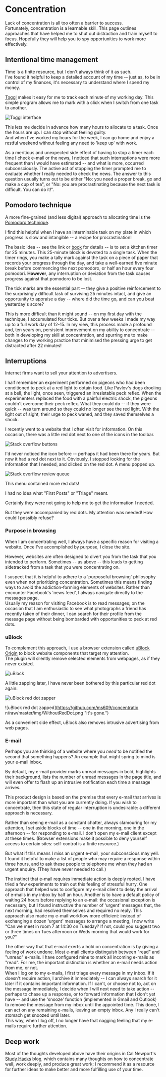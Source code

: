 # Concentration

Lack of concentration is all too often a barrier to success.  
Fortunately, concentration is a learnable skill.
This page outlines approaches that have helped me to shut out distraction and train myself to focus.
Hopefully they will help you to spy opportunities to work more effectively.


## Intentional time management

Time is a finite resource, but I don't always think of it as such.  
I've found it helpful to keep a detailed account of my time -- just as, to be in control of my
finances, it's necessary to understand where I spend my money.

[Toggl](https://www.toggl.com) makes it easy for me to track each minute of my working day. 
This simple program allows me to mark with a click when I switch from one task to another.

![Toggl interface](https://github.com/ms609/concentration/raw/master/img/Toggl.png "Toggl interface")

This lets me decide in advance how many hours to allocate to a task. 
Once the hours are up. I can stop without feeling guilty.  
And when I've worked my hours for the week, I can go home and 
enjoy a restful weekend without feeling any need to 'keep up' with work.

As a meritious and unexpected side effect of having to stop a timer
each time I check e-mail or the news, I noticed that such interruptions
were more frequent than I would have estimated -- and what is more, occurred
subconsciously.  The active act of stopping the timer prompted me to evaluate whether
I really needed to check the news.  The answer to this question usually turns out to be
either "No: you need a proper break, go and make a cup of tea", or "No: you are
procrastinating because the next task is difficult. You can do it!".

## Pomodoro technique

A more fine-grained (and less digital) approach to allocating time is the
[Pomodoro technique](https://en.wikipedia.org/wiki/Pomodoro_Technique).

I find this helpful when I have an interminable task on my plate in which progress 
is slow and intangible -- a recipe for procrastination!

The basic idea -- see the link or [book](https://francescocirillo.com/pages/pomodoro-technique)
for details -- is to set a kitchen timer for 25 minutes.
This 25-minute block is devoted to a single task.  When the timer rings, you make a 
tally mark against the task on a piece of paper that records your progress through the day,
and take a well-earned five minute break before commencing the next pomodoro, or half
an hour every four pomodori.
**However**, any interruption or deviation from the task causes progress against that 
pomodoro to be lost.

The tick marks are the essential part -- they give a positive reinforcement to the surprisingly
difficult task of surviving 25 minutes intact, and give an opportunity to appraise a day --
where did the time go, and can you beat yesterday's score?

This is more difficult than it might sound -- on my first day with the technique,
I accumulated four ticks.  But over a few weeks I made my way up to a full work day of 12-15.
In my view, this process made a profound and, ten years on, persistent improvement on my 
ability to concentrate -- both in developing my skill at concentration, and spurring me to
make changes to my working practice that minimised the pressing urge to get distracted after 22 minutes!

## Interruptions

Internet firms want to sell your attention to advertisers. 

I half remember an experiment performed on pigeons who had been conditioned to
peck at a red light to obtain food.  Like Pavlov's dogs drooling at a bell,
the light, once seen, triggered an irresistable peck reflex.
When the experimenters replaced the food with a painful electric shock,
the pigeons couldn't overcome their peck reflex.
What they could do -- if they were quick -- was turn around so they could
no longer see the red light.  With the light out of sight, their urge to peck
waned, and they saved themselves a shock.

I recently went to a website that I often visit for information.
On this occasion, there was a little red dot next to one of the icons in the toolbar.

![Stack overflow buttons](https://github.com/ms609/concentration/raw/master/img/RedDot.png "A little red dot")

I'd never noticed the icon before -- perhaps it had been there for years.  But now it
had a red dot next to it.  Obviously, I stopped looking for the information that I needed,
and clicked on the red dot.  A menu popped up.

![Stack overflow review queue](https://github.com/ms609/concentration/raw/master/img/RedDotMenu.png "More red dots!")

This menu contained more red dots!

I had no idea what "First Posts" or "Triage" meant.

Certainly they were not going to help me to get the information I needed.

But they were accompanied by red dots.
My attention was needed!  How could I possibly refuse?

### Purpose in browsing

When I am concentrating well, I always have a specific reason for visiting a website.
Once I've accomplished by purpose, I close the site.

However, websites are often designed to divert you from the task that you intended 
to perform.  Sometimes -- as above -- this leads to getting sidetracked from 
a task that you were concentrating on.

I suspect that it is helpful to adhere to a 'purposeful browsing' philosophy even
when not prioritizing concentration.  Sometimes this means finding ways to avoid
the addiction-forming elements of websites.  Rather than encounter Facebook's 
'news feed', I always navigate directly to the messages page.  
Usually my reason for visiting Facebook is to read messages; 
on the occasion that I am enthusiastic to see what
photographs a friend has recently taken of their dinner, I can search for their 
profile from the message page without being bombarded with opportunities to
peck at red dots.


### uBlock

To complement this approach,
I use a browser extension called [uBlock Origin](https://github.com/gorhill/uBlock/)
to block website components that target my attention.  
The plugin will silently remove selected elements from webpages,
as if they never existed.

![uBlock](https://github.com/ms609/concentration/raw/master/img/uBlock.png "uBlock interface")

A little zapping later, I have never been bothered by this particular red dot again:

![uBlock red dot zapper](https://github.com/ms609/concentration/raw/master/img/NoMoreRedDot.png "No more red dots!")

![uBlock red dot zapped](https://github.com/ms609/concentratio  n/raw/master/img/WithoutRedDot.png "It's gone.")

As a convenient side effect, uBlock also removes intrusive advertising from web pages.


### E-mail

Perhaps you are thinking of a website where you _need_ to be notified the second that 
something happens?  An example that might spring to mind is your e-mail inbox.

By default, my e-mail provider marks unread messages in bold,
highlights their background, lists the number of unread messages in the page title,
and will even offer to flash up an intrusive notification each time a message arrives.

This product design is based on the premise that every e-mail that arrives is more 
important than what you are currently doing.  If you wish to concentrate, then this
state of regular interruption is undesirable: a different approach is necessary.

Rather than seeing e-mail as a constant chatter, always clamouring for my attention, 
I set aside blocks of time -- one in the morning, one in the afternoon -- for responding
to e-mail.  I don't open my e-mail client except at these times.  (Browser extensions
make it possible to deny yourself access to certain sites: self-control is a finite resource.)

But what if this means I miss an urgent e-mail, your subconscious may yell.  
I found it helpful to make a list of people who may require a response within three 
hours, and to ask these people to telephone me when they had an urgent enquiry.
(They have never needed to call.)

The instinct that e-mail requires immediate action is deeply rooted.  I have tried
a few experiments to train out this feeling of stressful hurry.  One approach that
helped was to configure my e-mail client to delay the arrival of e-mails in my 
inbox by half an hour.  Another is to have a default policy of waiting 24 hours 
before replying to an e-mail: the occasional exception is necessary, but I found
instructive the number of 'urgent' messages that, the next morning, had resolved
themselves and required no reply.  This approach also made my e-mail workflow more
efficient: instead of exchanging a dozen 'urgent' messages to arrange a meeting,
I now write "Can we meet in room 7 at 14:30 on Tuesday? If not, could you suggest 
two or three times on Tues afternoon or Weds morning that would work for you?"

The other way that that e-mail exerts a hold on concentration is by giving a feeling 
of work undone.  Most e-mail clients distinguish between "read" and "unread" e-mails.
I have configured mine to mark all incoming e-mails as "read".  For me, the important
distinction is whether an e-mail needs action from me, or not.  
When I log on to my e-mails, I first triage every message in my inbox.  If it doesn't
require action, I archive it immediately -- I can always search for it later if it
contains important information.  If I can't, or choose not to, act on the message 
immediately, I decide when I will next need to take action -- perhaps to chase up 
a response, or to forward information that I don't yet have -- and use the 'snooze'
function (implemented in Gmail and Outlook) to remove the message from my inbox 
until the appointed time.  This done, I can act on any remaining e-mails, leaving
an empty inbox.  Any I really can't stomach get snoozed until later.  
This way, when I log off, I no longer have that nagging feeling that my 
e-mails require further attention.

## Deep work

Most of the thoughts developed above have their origins in Cal Newport's 
[Study Hacks](https://www.calnewport.com/blog/2009/11/20/a-study-hacks-primer/)
blog, which contains many thoughts on how to concentrate well, work deeply, and 
produce great work; I recommend it as a resource for further ideas to make better
and more fulfilling use of your time.
